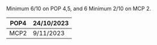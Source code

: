 Minimum 6/10 on POP 4,5, and 6
Minimum 2/10 on MCP 2.


| POP4 | 24/10/2023 |
| ---- | ---------- |
| MCP2 |   9/11/2023         |

